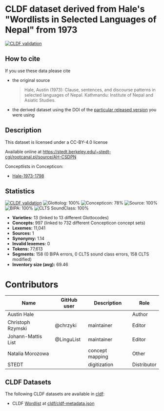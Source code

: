 # CLDF dataset derived from Hale's "Wordlists in Selected Languages of Nepal" from 1973

[![CLDF validation](https://github.com/lexibank/halenepal/workflows/CLDF-validation/badge.svg)](https://github.com/lexibank/halenepal/actions?query=workflow%3ACLDF-validation)

## How to cite

If you use these data please cite
- the original source
  > Hale, Austin (1973): Clause, sentences, and discourse patterns in selected languages of Nepal. Kathmandu: Institute of Nepal and Asiatic Studies.
- the derived dataset using the DOI of the [particular released version](../../releases/) you were using

## Description


This dataset is licensed under a CC-BY-4.0 license

Available online at https://stedt.berkeley.edu/~stedt-cgi/rootcanal.pl/source/AH-CSDPN


Conceptlists in Concepticon:
- [Hale-1973-1798](https://concepticon.clld.org/contributions/Hale-1973-1798)
## Statistics


[![CLDF validation](https://github.com/lexibank/halenepal/workflows/CLDF-validation/badge.svg)](https://github.com/lexibank/halenepal/actions?query=workflow%3ACLDF-validation)
![Glottolog: 100%](https://img.shields.io/badge/Glottolog-100%25-brightgreen.svg "Glottolog: 100%")
![Concepticon: 78%](https://img.shields.io/badge/Concepticon-78%25-yellow.svg "Concepticon: 78%")
![Source: 100%](https://img.shields.io/badge/Source-100%25-brightgreen.svg "Source: 100%")
![BIPA: 100%](https://img.shields.io/badge/BIPA-100%25-brightgreen.svg "BIPA: 100%")
![CLTS SoundClass: 100%](https://img.shields.io/badge/CLTS%20SoundClass-100%25-brightgreen.svg "CLTS SoundClass: 100%")

- **Varieties:** 13 (linked to 13 different Glottocodes)
- **Concepts:** 997 (linked to 732 different Concepticon concept sets)
- **Lexemes:** 11,041
- **Sources:** 1
- **Synonymy:** 1.14
- **Invalid lexemes:** 0
- **Tokens:** 77,613
- **Segments:** 158 (0 BIPA errors, 0 CLTS sound class errors, 158 CLTS modified)
- **Inventory size (avg):** 69.46

# Contributors

Name               | GitHub user | Description     | Role
---                | ---         | ---             | ---
Austin Hale        |             |                 | Author
Christoph Rzymski  | @chrzyki    | maintainer      | Editor
Johann-Mattis List | @LinguList  | maintainer      | Editor
Natalia Morozowa   |             | concept mapping | Other
STEDT              |             | digitization    | Distributor




## CLDF Datasets

The following CLDF datasets are available in [cldf](cldf):

- CLDF [Wordlist](https://github.com/cldf/cldf/tree/master/modules/Wordlist) at [cldf/cldf-metadata.json](cldf/cldf-metadata.json)